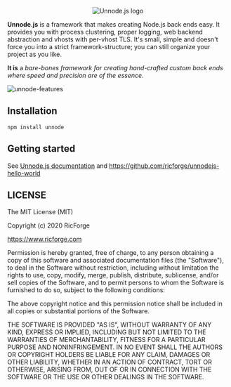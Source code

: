 <p align="center">
  <img src="https://i.imgur.com/lt1vd3A.png" alt="Unnode.js logo">
</p>

**Unnode.js** is a framework that makes creating Node.js back ends easy. It provides you with  process clustering,  proper logging,  web backend abstraction and  vhosts with per-vhost TLS. It's small, simple and doesn't force you into a strict framework-structure; you can still organize your project as you like.

**It is** a  *bare-bones framework for creating hand-crafted custom back ends where speed and precision are of the essence*.

![unnode-features](https://i.imgur.com/RQf1C1q.png)

## Installation
```
npm install unnode
```

## Getting started
See [Unnode.js documentation](https://www.unnodejs.org/doc/latest) and https://github.com/ricforge/unnodejs-hello-world

## LICENSE
 
The MIT License (MIT)

Copyright (c) 2020 RicForge

https://www.ricforge.com

Permission is hereby granted, free of charge, to any person obtaining a copy of this software and associated documentation files (the "Software"), to deal in the Software without restriction, including without limitation the rights to use, copy, modify, merge, publish, distribute, sublicense, and/or sell copies of the Software, and to permit persons to whom the Software is furnished to do so, subject to the following conditions:

The above copyright notice and this permission notice shall be included in all copies or substantial portions of the Software.

THE SOFTWARE IS PROVIDED "AS IS", WITHOUT WARRANTY OF ANY KIND, EXPRESS OR IMPLIED, INCLUDING BUT NOT LIMITED TO THE WARRANTIES OF MERCHANTABILITY, FITNESS FOR A PARTICULAR PURPOSE AND NONINFRINGEMENT. IN NO EVENT SHALL THE AUTHORS OR COPYRIGHT HOLDERS BE LIABLE FOR ANY CLAIM, DAMAGES OR OTHER LIABILITY, WHETHER IN AN ACTION OF CONTRACT, TORT OR OTHERWISE, ARISING FROM, OUT OF OR IN CONNECTION WITH THE SOFTWARE OR THE USE OR OTHER DEALINGS IN THE SOFTWARE.
